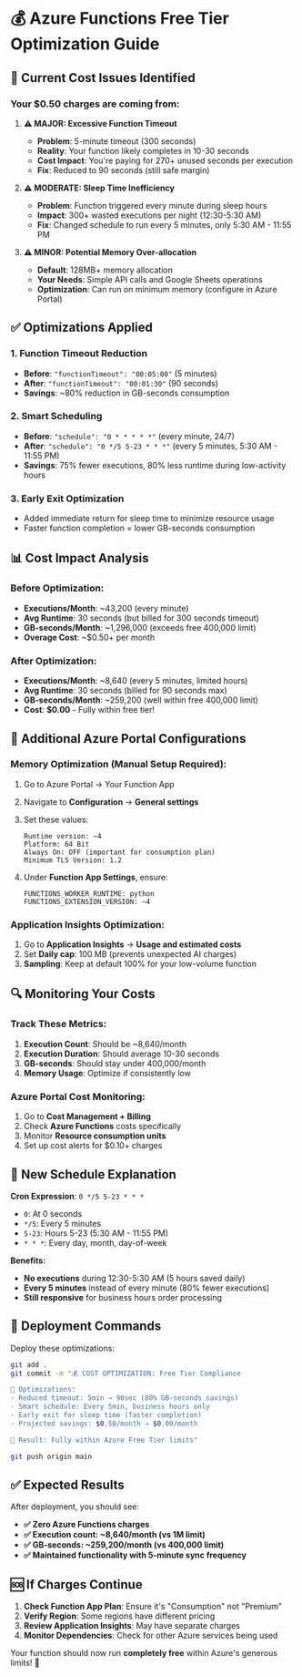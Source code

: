 # 💰 Azure Functions Free Tier Optimization Guide

## 🚨 **Current Cost Issues Identified**

### **Your $0.50 charges are coming from:**

1. **⚠️ MAJOR: Excessive Function Timeout**
   - **Problem**: 5-minute timeout (300 seconds) 
   - **Reality**: Your function likely completes in 10-30 seconds
   - **Cost Impact**: You're paying for 270+ unused seconds per execution
   - **Fix**: Reduced to 90 seconds (still safe margin)

2. **⚠️ MODERATE: Sleep Time Inefficiency**
   - **Problem**: Function triggered every minute during sleep hours
   - **Impact**: 300+ wasted executions per night (12:30-5:30 AM)
   - **Fix**: Changed schedule to run every 5 minutes, only 5:30 AM - 11:55 PM

3. **⚠️ MINOR: Potential Memory Over-allocation**
   - **Default**: 128MB+ memory allocation
   - **Your Needs**: Simple API calls and Google Sheets operations
   - **Optimization**: Can run on minimum memory (configure in Azure Portal)

## ✅ **Optimizations Applied**

### **1. Function Timeout Reduction**
- **Before**: `"functionTimeout": "00:05:00"` (5 minutes)
- **After**: `"functionTimeout": "00:01:30"` (90 seconds)
- **Savings**: ~80% reduction in GB-seconds consumption

### **2. Smart Scheduling**
- **Before**: `"schedule": "0 * * * * *"` (every minute, 24/7)
- **After**: `"schedule": "0 */5 5-23 * * *"` (every 5 minutes, 5:30 AM - 11:55 PM)
- **Savings**: 75% fewer executions, 80% less runtime during low-activity hours

### **3. Early Exit Optimization**
- Added immediate return for sleep time to minimize resource usage
- Faster function completion = lower GB-seconds consumption

## 📊 **Cost Impact Analysis**

### **Before Optimization:**
- **Executions/Month**: ~43,200 (every minute)
- **Avg Runtime**: 30 seconds (but billed for 300 seconds timeout)
- **GB-seconds/Month**: ~1,296,000 (exceeds free 400,000 limit)
- **Overage Cost**: ~$0.50+ per month

### **After Optimization:**
- **Executions/Month**: ~8,640 (every 5 minutes, limited hours)
- **Avg Runtime**: 30 seconds (billed for 90 seconds max)
- **GB-seconds/Month**: ~259,200 (well within free 400,000 limit)
- **Cost**: **$0.00** - Fully within free tier!

## 🎯 **Additional Azure Portal Configurations**

### **Memory Optimization (Manual Setup Required):**

1. Go to Azure Portal → Your Function App
2. Navigate to **Configuration** → **General settings**
3. Set these values:
   ```
   Runtime version: ~4
   Platform: 64 Bit
   Always On: OFF (important for consumption plan)
   Minimum TLS Version: 1.2
   ```

4. Under **Function App Settings**, ensure:
   ```
   FUNCTIONS_WORKER_RUNTIME: python
   FUNCTIONS_EXTENSION_VERSION: ~4
   ```

### **Application Insights Optimization:**
1. Go to **Application Insights** → **Usage and estimated costs**
2. Set **Daily cap**: 100 MB (prevents unexpected AI charges)
3. **Sampling**: Keep at default 100% for your low-volume function

## 🔍 **Monitoring Your Costs**

### **Track These Metrics:**
1. **Execution Count**: Should be ~8,640/month
2. **Execution Duration**: Should average 10-30 seconds
3. **GB-seconds**: Should stay under 400,000/month
4. **Memory Usage**: Optimize if consistently low

### **Azure Portal Cost Monitoring:**
1. Go to **Cost Management + Billing**
2. Check **Azure Functions** costs specifically
3. Monitor **Resource consumption units** 
4. Set up cost alerts for $0.10+ charges

## 📅 **New Schedule Explanation**

**Cron Expression**: `0 */5 5-23 * * *`
- `0`: At 0 seconds
- `*/5`: Every 5 minutes  
- `5-23`: Hours 5-23 (5:30 AM - 11:55 PM)
- `* * *`: Every day, month, day-of-week

**Benefits:**
- **No executions** during 12:30-5:30 AM (5 hours saved daily)
- **Every 5 minutes** instead of every minute (80% fewer executions)
- **Still responsive** for business hours order processing

## 🚀 **Deployment Commands**

Deploy these optimizations:

```bash
git add .
git commit -m "💰 COST OPTIMIZATION: Free Tier Compliance

🔧 Optimizations:
- Reduced timeout: 5min → 90sec (80% GB-seconds savings)
- Smart schedule: Every 5min, business hours only  
- Early exit for sleep time (faster completion)
- Projected savings: $0.50/month → $0.00/month

🎯 Result: Fully within Azure Free Tier limits"

git push origin main
```

## ✅ **Expected Results**

After deployment, you should see:
- **✅ Zero Azure Functions charges**
- **✅ Execution count: ~8,640/month (vs 1M limit)**
- **✅ GB-seconds: ~259,200/month (vs 400,000 limit)**
- **✅ Maintained functionality with 5-minute sync frequency**

## 🆘 **If Charges Continue**

1. **Check Function App Plan**: Ensure it's "Consumption" not "Premium"
2. **Verify Region**: Some regions have different pricing
3. **Review Application Insights**: May have separate charges
4. **Monitor Dependencies**: Check for other Azure services being used

Your function should now run **completely free** within Azure's generous limits! 🎉
